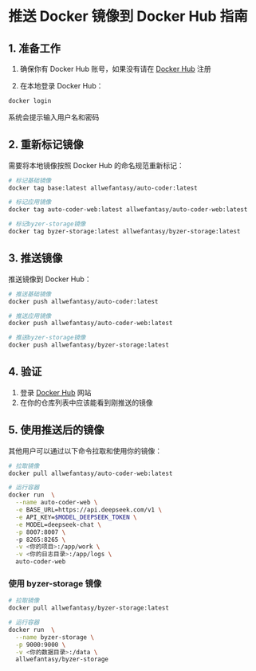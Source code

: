 # 推送 Docker 镜像到 Docker Hub 指南

## 1. 准备工作

1. 确保你有 Docker Hub 账号，如果没有请在 [Docker Hub](https://hub.docker.com) 注册

2. 在本地登录 Docker Hub：
```bash
docker login
```
系统会提示输入用户名和密码

## 2. 重新标记镜像

需要将本地镜像按照 Docker Hub 的命名规范重新标记：

```bash
# 标记基础镜像
docker tag base:latest allwefantasy/auto-coder:latest

# 标记应用镜像
docker tag auto-coder-web:latest allwefantasy/auto-coder-web:latest

# 标记byzer-storage镜像
docker tag byzer-storage:latest allwefantasy/byzer-storage:latest
```


## 3. 推送镜像

推送镜像到 Docker Hub：

```bash
# 推送基础镜像
docker push allwefantasy/auto-coder:latest

# 推送应用镜像
docker push allwefantasy/auto-coder-web:latest

# 推送byzer-storage镜像
docker push allwefantasy/byzer-storage:latest
```

## 4. 验证

1. 登录 [Docker Hub](https://hub.docker.com) 网站
2. 在你的仓库列表中应该能看到刚推送的镜像

## 5. 使用推送后的镜像

其他用户可以通过以下命令拉取和使用你的镜像：

```bash
# 拉取镜像
docker pull allwefantasy/auto-coder-web:latest

# 运行容器
docker run  \
  --name auto-coder-web \
  -e BASE_URL=https://api.deepseek.com/v1 \
  -e API_KEY=$MODEL_DEEPSEEK_TOKEN \
  -e MODEL=deepseek-chat \
  -p 8007:8007 \  
  -p 8265:8265 \
  -v <你的项目>:/app/work \
  -v <你的日志目录>:/app/logs \
  auto-coder-web
```

### 使用 byzer-storage 镜像

```bash
# 拉取镜像
docker pull allwefantasy/byzer-storage:latest

# 运行容器
docker run  \
  --name byzer-storage \
  -p 9000:9000 \
  -v <你的数据目录>:/data \
  allwefantasy/byzer-storage
```
